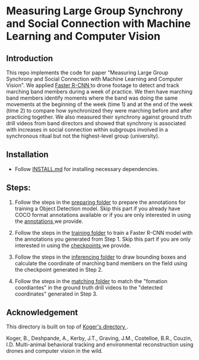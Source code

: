 
# Measuring Large Group Synchrony and Social Connection with Machine Learning and Computer Vision

## Introduction

This repo implements the code for paper "Measuring Large Group Synchrony and Social Connection with Machine Learning and Computer Vision". We applied <a href="https://arxiv.org/abs/1506.01497">Faster R-CNN </a> to drone footage to detect and track marching band members during a week of practice. We then have marching band members identify moments where the band was doing the same movements at the beginning of the week (time 1) and at the end of the week (time 2) to compare how synchronized they were marching before and after practicing together. We also measured their synchrony against ground truth drill videos from band directors and showed that synchrony is associated with increases in social connection within subgroups involved in a synchronous ritual but not the highest-level group (university). 

## Installation

* Follow [INSTALL.md](INSTALL.md) for installing necessary dependencies.

## Steps:

1. Follow the steps in the [preparing folder](preparing/README.md) to prepare the annotations for training a Object Detection model. Skip this part if you already have COCO format annotations available or if you are only interested in using the <a href="https://drive.google.com/drive/folders/1-4e4OFroElRJWsfvat0vwKg6IGRk9BHP"> annotations </a> we provide.

2. Follow the steps in the [training folder](training/README.md) to train a Faster R-CNN model with the annotations you generated from Step 1. Skip this part if you are only interested in using the <a href="https://drive.google.com/drive/folders/1-4e4OFroElRJWsfvat0vwKg6IGRk9BHP"> checkpoints </a> we provide.

3. Follow the steps in the [inferencing folder](inferencing/README.md) to draw bounding boxes and calculate the coordinate of marching band members on the field using the checkpoint generated in Step 2.

4. Follow the steps in the [matching folder](matching/README.md) to match the "fomation coordiantes" in the ground truth drill videos to the "detected coordinates" generated in Step 3.

## Acknowledgement

This directory is built on top of <a href = "https://github.com/benkoger/overhead-video-worked-examples"> Koger's  directory </a>.

Koger, B., Deshpande, A., Kerby, J.T., Graving, J.M., Costelloe, B.R., Couzin, I.D. Multi-animal behavioral tracking and environmental reconstruction using drones and computer vision in the wild.